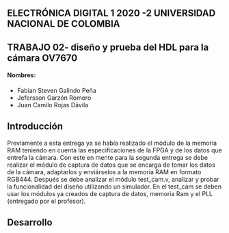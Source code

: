 ## ELECTRÓNICA DIGITAL 1 2020 -2 UNIVERSIDAD NACIONAL DE COLOMBIA 
## TRABAJO 02- diseño y prueba del HDL para la cámara OV7670


#### Nombres:

- Fabian Steven Galindo Peña
- Jefersson Garzón Romero
- Juan Camilo Rojas Dávila 

## Introducción

Previamente a esta entrega ya se había realizado el módulo de la memoria RAM teniendo en cuenta las especificaciones de la FPGA y de los datos que entrefa la cámara. Con este en mente para la segunda entrega se debe realizar el módulo de captura de datos que se encarga de tomar los datos de la cámara, adaptarlos y enviárselos a la memoria RAM en formato RGB444. Después se debe analizar el módulo test_cam.v, analizar y probar la funcionalidad del diseño utilizando un simulador. En el test_cam se deben usar los módulos ya creados de captura de datos, memoria Ram y el PLL (entregado por el profesor). 

## Desarrollo

